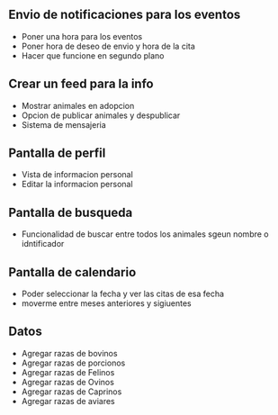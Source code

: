 
## Envio de notificaciones para los eventos
- Poner una hora para los eventos
- Poner hora de deseo de envio y hora de la cita
- Hacer que funcione en segundo plano

## Crear un feed para la info  
- Mostrar animales en adopcion
- Opcion de publicar animales y despublicar
- Sistema de mensajeria

## Pantalla de perfil
- Vista de informacion personal
- Editar la informacion personal

## Pantalla de busqueda
- Funcionalidad de buscar entre todos los animales sgeun nombre o idntificador

## Pantalla de calendario
- Poder seleccionar la fecha y ver las citas de esa fecha
- moverme entre meses anteriores y sigiuentes

## Datos
- Agregar razas de bovinos
- Agregar razas de porcionos
- Agregar razas de Felinos
- Agregar razas de Ovinos
- Agregar razas de Caprinos
- Agregar razas de aviares